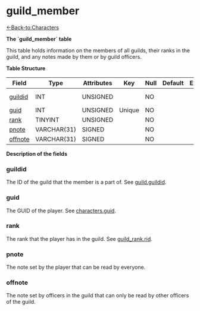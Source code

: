 # guild\_member

[<-Back-to:Characters](database-characters)

**The \`guild\_member\` table**

This table holds information on the members of all guilds, their ranks in the guild, and any notes made by them or by guild officers.

**Table Structure**

| Field        | Type        | Attributes | Key    | Null | Default | Extra | Comment             |
| ------------ | ----------- | ---------- | ------ | ---- | ------- | ----- | ------------------- |
| [guildid][1] | INT         | UNSIGNED   |        | NO   |         |       | Guild Identificator |
| [guid][2]    | INT         | UNSIGNED   | Unique | NO   |         |       |                     |
| [rank][3]    | TINYINT     | UNSIGNED   |        | NO   |         |       |                     |
| [pnote][4]   | VARCHAR(31) | SIGNED     |        | NO   |         |       |                     |
| [offnote][5] | VARCHAR(31) | SIGNED     |        | NO   |         |       |                     |

[1]: #guildid
[2]: #guid
[3]: #rank
[4]: #pnote
[5]: #offnote

**Description of the fields**

### guildid

The ID of the guild that the member is a part of. See [guild.guildid](guild#guildid).

### guid

The GUID of the player. See [characters.guid](characters#guid).

### rank

The rank that the player has in the guild. See [guild\_rank.rid](Guild-rank#rid).

### pnote

The note set by the player that can be read by everyone.

### offnote

The note set by officers in the guild that can only be read by other officers of the guild.
